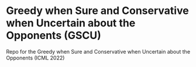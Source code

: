# Greedy when Sure and Conservative when Uncertain about the Opponents (GSCU)
Repo for the Greedy when Sure and Conservative when Uncertain about the Opponents (ICML 2022)
